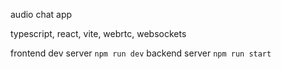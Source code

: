 audio chat app

typescript, react, vite, webrtc, websockets

frontend dev server `npm run dev`
backend server `npm run start`
